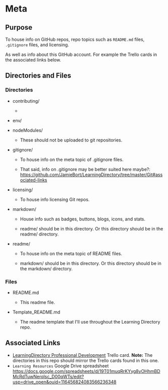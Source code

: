 # Meta

## Purpose

To house info on GitHub repos, repo topics such as `README.md` files, `.gitignore` files, and licensing.

As well as info about this GitHub account. For example the Trello cards in the associated links below.

## Directories and Files

### Directories

- contributing/

  -

- env/

- nodeModules/

  - These should not be uploaded to git repositories.

- gitignore/

  - To house info on the meta topic of .gitignore files.

  - That said, info on .gitignore may be better suited here maybe?: https://github.com/JamieBort/LearningDirectory/tree/master/Git#associated-links

- licensing/

  - To house info licensing Git repos.

- markdown/

  - House info such as badges, buttons, blogs, icons, and stats.

  - readme/ should be in this directory. Or this directory should be in the readme/ directory.

- readme/

  - To house info on the meta topic of README files.

  - markdown/ should be in this directory. Or this directory should be in the markdown/ directory.

### Files

- README.md

  - This readme file.

- Template_README.md

  - The readme template that I'll use throughout the Learning Directory repo.

## Associated Links

- [LearningDirectory Professional Development](https://trello.com/c/vx0oVl0e/237-learningdirectory-professional-development) Trello card.
  **Note:** The directories in this repo should mirror the Trello cards found in this one.
- `Learning Resources` Google Drive spreadsheet
  https://docs.google.com/spreadsheets/d/19T01muqRrKYyg8yOHhmBDMcRdTuwNerqlsc_D00qWTs/edit?usp=drive_open&ouid=116456824083566236348
